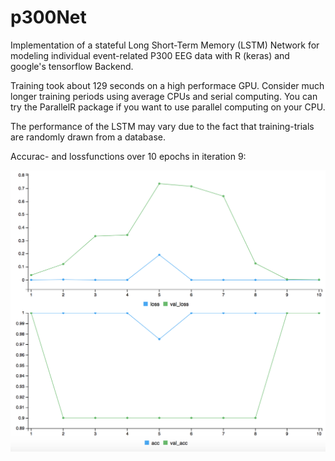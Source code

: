 # p300Net
Implementation of a stateful Long Short-Term Memory (LSTM) Network for modeling individual event-related P300 EEG data with R (keras) and google's tensorflow Backend.

Training took about 129 seconds on a high performace GPU. Consider much longer training periods using average CPUs and serial computing. You can try the ParallelR package if you want to use parallel computing on your CPU.

The performance of the LSTM may vary due to the fact that training-trials are randomly drawn from a database.

Accurac- and lossfunctions over 10 epochs in iteration 9:






![alt text](train_hist.png "Training and validation loss and accuracy")
